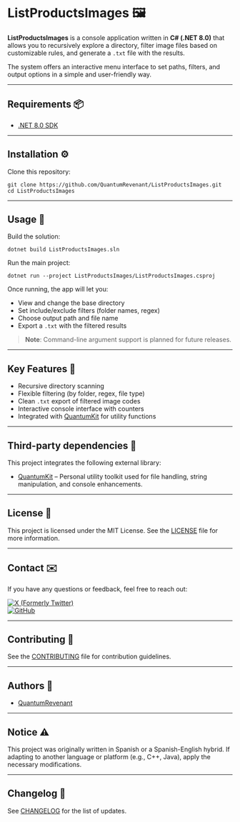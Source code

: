 # ListProductsImages 🖼️

**ListProductsImages** is a console application written in **C# (.NET 8.0)** that allows you to recursively explore a directory, filter image files based on customizable rules, and generate a `.txt` file with the results.

The system offers an interactive menu interface to set paths, filters, and output options in a simple and user-friendly way.

---

## Requirements 📦

- [.NET 8.0 SDK](https://dotnet.microsoft.com/download/dotnet/8.0)

---

## Installation ⚙️

Clone this repository:

```
git clone https://github.com/QuantumRevenant/ListProductsImages.git
cd ListProductsImages
```

---

## Usage 🚀

Build the solution:

```
dotnet build ListProductsImages.sln
```

Run the main project:

```
dotnet run --project ListProductsImages/ListProductsImages.csproj
```

Once running, the app will let you:

- View and change the base directory
- Set include/exclude filters (folder names, regex)
- Choose output path and file name
- Export a `.txt` with the filtered results

> **Note**: Command-line argument support is planned for future releases.

---

## Key Features 🧩

- Recursive directory scanning  
- Flexible filtering (by folder, regex, file type)  
- Clean `.txt` export of filtered image codes  
- Interactive console interface with counters  
- Integrated with [QuantumKit](https://github.com/QuantumRevenant/QuantumKit) for utility functions

---

## Third-party dependencies 🔗

This project integrates the following external library:

- [QuantumKit](https://github.com/QuantumRevenant/QuantumKit) – Personal utility toolkit used for file handling, string manipulation, and console enhancements.

---

## License 📝

This project is licensed under the MIT License. See the [LICENSE](LICENSE) file for more information.

---

## Contact ✉️

If you have any questions or feedback, feel free to reach out:

[![X (Formerly Twitter)](https://img.shields.io/badge/X_(Twitter)%09--%40QuantumRevenant-%23000000.svg?logo=X&logoColor=white)](https://twitter.com/QuantumRevenant)  
[![GitHub](https://img.shields.io/badge/GitHub%09--%40QuantumRevenant-%23121011.svg?logo=github&logoColor=white)](https://github.com/QuantumRevenant)

---

## Contributing 🤝

See the [CONTRIBUTING](CONTRIBUTING.md) file for contribution guidelines.

---

## Authors 👥

- [QuantumRevenant](https://github.com/QuantumRevenant)

---

## Notice ⚠️

This project was originally written in Spanish or a Spanish-English hybrid. If adapting to another language or platform (e.g., C++, Java), apply the necessary modifications.

---

## Changelog 📘

See [CHANGELOG](CHANGELOG.md) for the list of updates.
